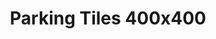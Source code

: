 ---
title:  Parking Tiles 400x400
description: 400x400
weight: 1

# list pages require at least one image to be displayed.
---